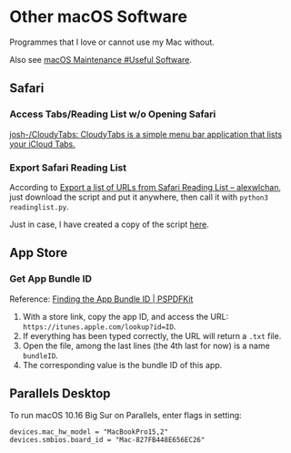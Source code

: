 # Other macOS Software

Programmes that I love or cannot use my Mac without. 

Also see [macOS Maintenance \#Useful Software](../system-maintenance/macos.md#useful-software).

## Safari

### Access Tabs/Reading List w/o Opening Safari

[josh-/CloudyTabs: CloudyTabs is a simple menu bar application that lists your iCloud Tabs.](https://github.com/josh-/CloudyTabs)

### Export Safari Reading List

According to [Export a list of URLs from Safari Reading List – alexwlchan](https://alexwlchan.net/2015/11/export-urls-from-safari-reading-list/), just download the script and put it anywhere, then call it with `python3 readinglist.py`.

Just in case, I have created a copy of the script [here](https://gist.github.com/loikein/d9ebc90e65839c81088ec65caca3ebbe).

## App Store

### Get App Bundle ID

Reference: [Finding the App Bundle ID \| PSPDFKit](https://pspdfkit.com/guides/ios/current/faq/finding-the-app-bundle-id/)

1. With a store link, copy the app ID, and access the URL: `https://itunes.apple.com/lookup?id=ID`.
1. If everything has been typed correctly, the URL will return a `.txt` file.
1. Open the file, among the last lines (the 4th last for now) is a name `bundleID`.
1. The corresponding value is the bundle ID of this app.

## Parallels Desktop

To run macOS 10.16 Big Sur on Parallels, enter flags in setting:

```text
devices.mac_hw_model = "MacBookPro15,2"
devices.smbios.board_id = "Mac-827FB448E656EC26"
```
